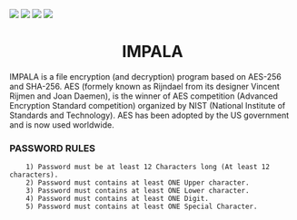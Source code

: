 ![](https://img.shields.io/badge/Code-C++-orange.svg?style=plastic&logo=c%2B%2B)
![](https://img.shields.io/badge/OS-Linux-orange.svg?style=plastic&logo=Linux)
![](https://img.shields.io/badge/Algorithm-AES-orange.svg?style=plastic&logo)
![](https://img.shields.io/badge/Algorithm-SHA-orange.svg?style=plastic&logo)

<h1 align="center"> IMPALA </h1>
IMPALA is a file encryption (and decryption) program based on AES-256 and SHA-256.
AES (formely known as Rijndael from its designer Vincent Rijmen and Joan Daemen),
is the winner of AES competition (Advanced Encryption Standard competition) organized
by NIST (National Institute of Standards and Technology). AES has been adopted by the US government and is now used worldwide.

<h3 align="left"> PASSWORD RULES </h3>
		
		1) Password must be at least 12 Characters long (At least 12 characters).
		2) Password must contains at least ONE Upper character.
		3) Password must contains at least ONE Lower character.
		4) Password must contains at least ONE Digit.
		5) Password must contains at least ONE Special Character.
